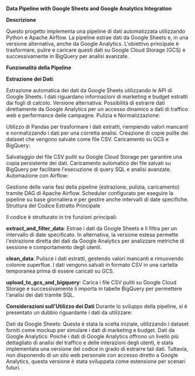 **Data Pipeline with Google Sheets and Google Analytics Integration**

**Descrizione**

Questo progetto implementa una pipeline di dati automatizzata utilizzando Python e Apache Airflow. La pipeline estrae dati da Google Sheets e, in una versione alternativa, anche da Google Analytics. L'obiettivo principale è trasformare, pulire e caricare questi dati su Google Cloud Storage (GCS) e successivamente in BigQuery per analisi avanzate.

**Funzionalità della Pipeline**

**Estrazione dei Dati**:

Estrazione automatica dei dati da Google Sheets utilizzando le API di Google Sheets.
I dati riguardano informazioni di marketing e budget estratti dai fogli di calcolo.
Versione alternativa: Possibilità di estrarre dati direttamente da Google Analytics per un accesso dinamico a dati di traffico web e performance delle campagne.
Pulizia e Normalizzazione:

Utilizzo di Pandas per trasformare i dati estratti, riempiendo valori mancanti e normalizzando i dati per una corretta analisi.
Creazione di copie pulite dei dataset che vengono salvate come file CSV.
Caricamento su GCS e BigQuery:

Salvataggio dei file CSV puliti su Google Cloud Storage per garantire una copia persistente dei dati.
Caricamento automatico dei file salvati su BigQuery per facilitare l'esecuzione di query SQL e analisi avanzate.
Automazione con Airflow:

Gestione delle varie fasi della pipeline (estrazione, pulizia, caricamento) tramite DAG di Apache Airflow.
Scheduler configurato per eseguire la pipeline su base giornaliera e per gestire anche intervalli di date specifiche.
Struttura del Codice
Estratto Principale

Il codice è strutturato in tre funzioni principali:

**extract_and_filter_data**: Estrae i dati da Google Sheets e li filtra per un intervallo di date specificato. In alternativa, la versione estesa permette l'estrazione diretta dei dati da Google Analytics per analizzare metriche di sessione e comportamento degli utenti.

**clean_data**: Pulisce i dati estratti, gestendo valori mancanti e rimuovendo colonne superflue. I dati vengono salvati in formato CSV in una cartella temporanea prima di essere caricati su GCS.

**upload_to_gcs_and_bigquery**: Carica i file CSV puliti su Google Cloud Storage e successivamente li importa in tabelle BigQuery per permettere l'analisi dei dati tramite SQL.

**Considerazioni sull'Utilizzo dei Dati**
Durante lo sviluppo della pipeline, si è presentato un dubbio riguardante i dati da utilizzare:

Dati da Google Sheets: Questa è stata la scelta iniziale, utilizzando i dataset forniti come mockup per simulare i dati di marketing e budget.
Dati da Google Analytics: Poiché i dati di Google Analytics offrono un livello più dettagliato di analisi del traffico e delle interazioni degli utenti, è stata implementata una versione del codice in grado di estrarre tali dati. Tuttavia, non disponendo di un sito web personale con accesso diretto a Google Analytics, questa versione è stata sviluppata come estensione per scenari futuri.
